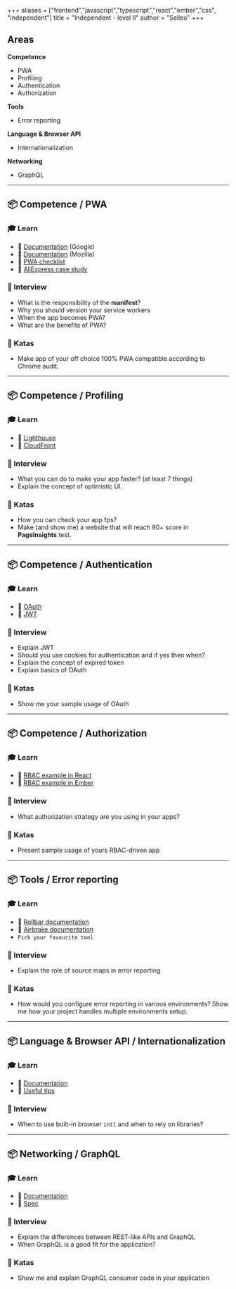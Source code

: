 +++
aliases = ["frontend","javascript","typescript","react","ember","css", "independent"]
title = "Independent - level II"
author = "Selleo"
+++

## Areas

**Competence**

- PWA
- Profiling
- Authentication
- Authorization

**Tools**

- Error reporting

**Language & Browser API**

- Internationalization

**Networking**

- GraphQL

---

## 📦 Competence / PWA

### 🎓 Learn

- 📗 [Documentation](https://developers.google.com/web/progressive-web-apps/) (Google)
- 📗 [Documentation](https://developer.mozilla.org/en-US/docs/Web/Progressive_web_apps) (Mozilla)
- 📗 [PWA checklist](https://developers.google.com/web/progressive-web-apps/checklist)
- 📗 [AliExpress case study](https://developers.google.com/web/showcase/2016/aliexpress)

### 🎤 Interview

- What is the responsibility of the **manifest**?
- Why you should version your service workers
- When the app becomes PWA?
- What are the benefits of PWA?

### 📝 Katas

- Make app of your off choice 100% PWA compatible according to Chrome audit.

---

## 📦 Competence / Profiling

### 🎓 Learn

- 📗 [Lighthouse](https://developers.google.com/web/tools/lighthouse/)
- 📗 [CloudFront](https://aws.amazon.com/cloudfront/)

### 🎤 Interview

- What you can do to make your app faster? (at least 7 things)
- Explain the concept of optimistic UI.

### 📝 Katas

- How you can check your app fps?
- Make (and show me) a website that will reach 90+ score in **PageInsights** test.

---

## 📦 Competence / Authentication

### 🎓 Learn

- 📗 [OAuth](https://oauth.net/)
- 📗 [JWT](https://jwt.io/)

### 🎤 Interview

- Explain JWT
- Should you use cookies for authentication and if yes then when?
- Explain the concept of expired token
- Explain basics of OAuth

### 📝 Katas

- Show me your sample usage of OAuth

---

## 📦 Competence / Authorization

### 🎓 Learn

- 📗 [RBAC example in React](https://auth0.com/blog/role-based-access-control-rbac-and-react-apps/)
- 📗 [RBAC example in Ember](https://github.com/minutebase/ember-can)

### 🎤 Interview

- What authorization strategy are you using in your apps?

### 📝 Katas

- Present sample usage of yours RBAC-driven app

---

## 📦 Tools / Error reporting

### 🎓 Learn

- 📗 [Rollbar documentation](https://docs.rollbar.com/docs/javascript)
- 📗 [Airbrake documentation](https://airbrake.io/docs/installing-airbrake/installing-airbrake-in-a-bower-app/)
- `Pick your favourite tool`

### 🎤 Interview

- Explain the role of source maps in error reporting

### 📝 Katas

- How would you configure error reporting in various environments? Show me how your project handles multiple environments setup.

---

## 📦 **Language & Browser API /** Internationalization

### 🎓 Learn

- 📗 [Documentation](https://developer.mozilla.org/en-US/docs/Web/JavaScript/Reference/Global_Objects/Intl)
- 📗 [Useful tips](https://developers.google.com/international/)

### 🎤 Interview

- When to use built-in browser `intl` and when to rely on libraries?

---

## 📦 **Networking /** GraphQL

### 🎓 Learn

- 📗 [Documentation](https://graphql.org/)
- 📗 [Spec](https://graphql.github.io/graphql-spec/)

### 🎤 Interview

- Explain the differences between REST-like APIs and GraphQL
- When GraphQL is a good fit for the application?

### 📝 Katas

- Show me and explain GraphQL consumer code in your application
